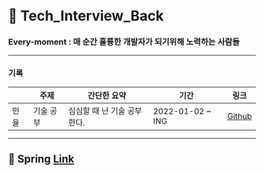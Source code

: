 # 🌠 Tech_Interview_Back 


### Every-moment  :  매 순간 훌륭한 개발자가 되기위해 노력하는 사람들 


---


### 기록
|  | 주제 | 간단한 요약 |  기간 |  링크 |
|-------|-------|----------------------|-------|-------|
| 민율  | 기술 공부 | 심심할 때 난 기술 공부한다.  | 2022-01-02 ~ ING  | <a href="https://github.com/minyul">Github</a> |    



---
  
## 🐼 Spring [Link]()      
